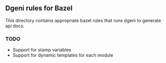 ## Dgeni rules for Bazel
This directory contains appropriate bazel rules that runs dgeni to generate api docs.

### TODO
- Support for stamp variables
- Support for dynamic templates for each module